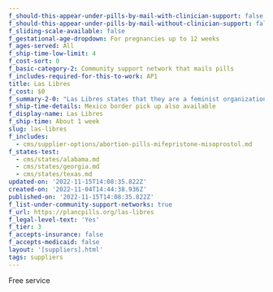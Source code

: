 ```yaml
---
f_should-this-appear-under-pills-by-mail-with-clinician-support: false
f_should-this-appear-under-pills-by-mail-without-clinician-support: false
f_sliding-scale-available: false
f_gestational-age-dropdown: For pregnancies up to 12 weeks
f_ages-served: All
f_ship-time-low-limit: 4
f_cost-sort: 0
f_basic-category-2: Community support network that mails pills
f_includes-required-for-this-to-work: AP1
title: Las Libres
f_cost: $0
f_summary-2-0: "Las Libres states that they are a feminist organization based in Mexico that provides support and access to safe abortion for all women, girls, and people who require it.\_All services are free.\n\n*   No medical consultation provided, no prescription needed\n*   Receive pills by mail or pick up in US along Mexico border\n*   Virtual accompaniment during abortion available by phone or text\n*   In-person accompaniment during the abortion also available in some locations along Mexico border\_\n\nEmail [laslibresgto@proton.me](mailto:laslibresgto@proton.me) to request pills. Include your name, first day of your last menstrual period, and address.\n\nSMS,Signal, or WhatsApp request: \_+524731727025\n\n**NOTE:**\_Las Libres volunteers primarily speak Spanish."
f_ship-time-details: Mexico border pick up also available
f_display-name: Las Libres
f_ship-time: About 1 week
slug: las-libres
f_includes:
  - cms/supplier-options/abortion-pills-mifepristone-misoprostol.md
f_states-test:
  - cms/states/alabama.md
  - cms/states/georgia.md
  - cms/states/texas.md
updated-on: '2022-11-15T14:08:35.822Z'
created-on: '2022-11-04T14:44:38.936Z'
published-on: '2022-11-15T14:08:35.822Z'
f_list-under-community-support-networks: true
f_url: https://plancpills.org/las-libres
f_legal-level-text: 'Yes'
f_tier: 3
f_accepts-insurance: false
f_accepts-medicaid: false
layout: '[suppliers].html'
tags: suppliers
---
```


Free service
